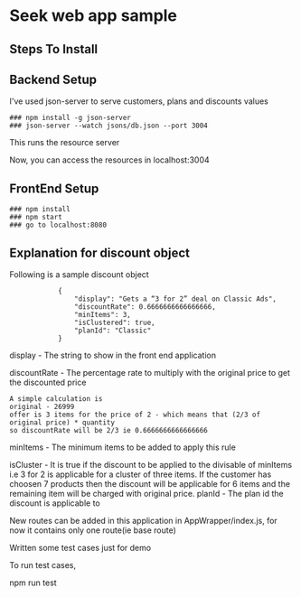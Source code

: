 # Seek web app sample


## Steps To Install

## Backend Setup

I've used json-server to serve customers, plans and discounts values
```
### npm install -g json-server
### json-server --watch jsons/db.json --port 3004
```
This runs the resource server

Now, you can access the resources in localhost:3004

## FrontEnd Setup
```
### npm install
### npm start
### go to localhost:8080
```

## Explanation for discount object

Following is a sample discount object

```
			{
				"display": "Gets a “3 for 2” deal on Classic Ads",
				"discountRate": 0.6666666666666666,
				"minItems": 3,
				"isClustered": true,
				"planId": "Classic"
			}
```

display - The string to show in the front end application

discountRate - The percentage rate to multiply with the original price to get the discounted price

```
A simple calculation is 
original - 26999
offer is 3 items for the price of 2 - which means that (2/3 of original price) * quantity
so discountRate will be 2/3 ie 0.6666666666666666
```

minItems - The minimum items to be added to apply this rule

isCluster - It is true if the discount to be applied to the divisable of minItems i.e 3 for 2 is applicable for a cluster of three items. If the customer has choosen 7 products then the discount will be applicable for 6 items and the remaining item will be charged with original price.
planId - The plan id the discount is applicable to

New routes can be added in this application in AppWrapper/index.js, for now it contains only one route(ie base route)

Written some test cases just for demo

To run test cases,

npm run test

